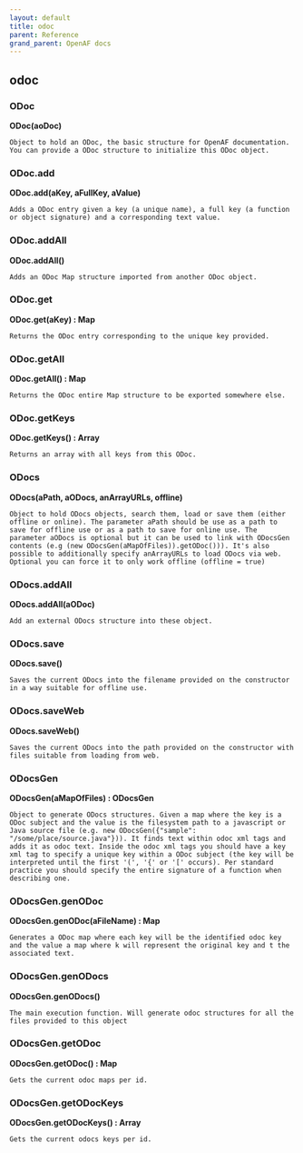 ```yaml
---
layout: default
title: odoc
parent: Reference
grand_parent: OpenAF docs
---
```



## odoc

### ODoc

__ODoc(aoDoc)__

````
Object to hold an ODoc, the basic structure for OpenAF documentation. You can provide a ODoc structure to initialize this ODoc object.
````
### ODoc.add

__ODoc.add(aKey, aFullKey, aValue)__

````
Adds a ODoc entry given a key (a unique name), a full key (a function or object signature) and a corresponding text value.
````
### ODoc.addAll

__ODoc.addAll()__

````
Adds an ODoc Map structure imported from another ODoc object.
````
### ODoc.get

__ODoc.get(aKey) : Map__

````
Returns the ODoc entry corresponding to the unique key provided.
````
### ODoc.getAll

__ODoc.getAll() : Map__

````
Returns the ODoc entire Map structure to be exported somewhere else.
````
### ODoc.getKeys

__ODoc.getKeys() : Array__

````
Returns an array with all keys from this ODoc.
````
### ODocs

__ODocs(aPath, aODocs, anArrayURLs, offline)__

````
Object to hold ODocs objects, search them, load or save them (either offline or online). The parameter aPath should be use as a path to save for offline use or as a path to save for online use. The parameter aODocs is optional but it can be used to link with ODocsGen contents (e.g (new ODocsGen(aMapOfFiles)).getODoc())). It's also possible to additionally specify anArrayURLs to load ODocs via web. Optional you can force it to only work offline (offline = true)
````
### ODocs.addAll

__ODocs.addAll(aODoc)__

````
Add an external ODocs structure into these object.
````
### ODocs.save

__ODocs.save()__

````
Saves the current ODocs into the filename provided on the constructor in a way suitable for offline use.
````
### ODocs.saveWeb

__ODocs.saveWeb()__

````
Saves the current ODocs into the path provided on the constructor with files suitable from loading from web.
````
### ODocsGen

__ODocsGen(aMapOfFiles) : ODocsGen__

````
Object to generate ODocs structures. Given a map where the key is a ODoc subject and the value is the filesystem path to a javascript or Java source file (e.g. new ODocsGen({"sample": "/some/place/source.java"})). It finds text within odoc xml tags and adds it as odoc text. Inside the odoc xml tags you should have a key xml tag to specify a unique key within a ODoc subject (the key will be interpreted until the first '(', '{' or '[' occurs). Per standard practice you should specify the entire signature of a function when describing one.
````
### ODocsGen.genODoc

__ODocsGen.genODoc(aFileName) : Map__

````
Generates a ODoc map where each key will be the identified odoc key and the value a map where k will represent the original key and t the associated text.
````
### ODocsGen.genODocs

__ODocsGen.genODocs()__

````
The main execution function. Will generate odoc structures for all the files provided to this object
````
### ODocsGen.getODoc

__ODocsGen.getODoc() : Map__

````
Gets the current odoc maps per id.
````
### ODocsGen.getODocKeys

__ODocsGen.getODocKeys() : Array__

````
Gets the current odocs keys per id.
````
